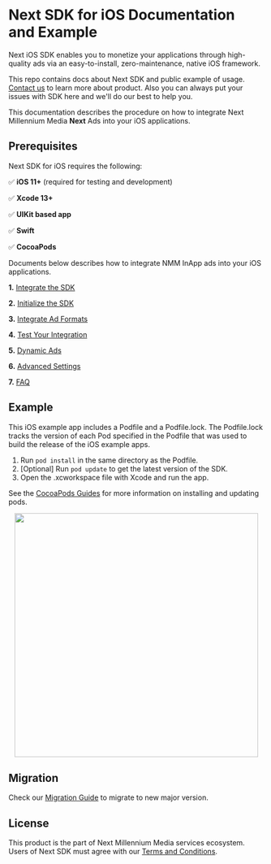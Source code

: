 # Next SDK for iOS Documentation and Example

Next iOS SDK enables you to monetize your applications through high-quality ads via an easy-to-install, zero-maintenance, native iOS framework.

This repo contains docs about Next SDK and public example of usage. [Contact us](https://nextmillennium.io/) to learn more about product.
Also you can always put your issues with SDK here and we'll do our best to help you.

This documentation describes the procedure on how to integrate Next Millennium Media **Next** Ads into your iOS applications.

## Prerequisites

Next SDK for iOS requires the following:

✅ **iOS 11+** (required for testing and development)

✅ **Xcode 13+**

✅ **UIKit based app**

✅ **Swift**

✅ **CocoaPods**

Documents below describes how to integrate NMM InApp ads into your iOS applications.

 **1.** [Integrate the SDK](https://github.com/nextmillenniummedia/next-sdk-ios-example/blob/main/docs/Integrate%20SDK.md)

 **2.** [Initialize the SDK](https://github.com/nextmillenniummedia/next-sdk-ios-example/blob/main/docs/Initialize%20SDK.md)

 **3.** [Integrate Ad Formats](https://github.com/nextmillenniummedia/next-sdk-ios-example/blob/main/docs/Ad%20Formats.md)

 **4.** [Test Your Integration](https://github.com/nextmillenniummedia/next-sdk-ios-example/blob/main/docs/Test%20Your%20Intergration.md)

 **5.** [Dynamic Ads](https://github.com/nextmillenniummedia/next-sdk-ios-example/blob/main/docs/Dynamic%20Ads.md)

 **6.** [Advanced Settings](https://github.com/nextmillenniummedia/next-sdk-ios-example/blob/main/docs/Advanced%20Settings.md)

 **7.** [FAQ](https://github.com/nextmillenniummedia/next-sdk-ios-example/blob/main/docs/FAQ.md)

## Example

This iOS example app includes a Podfile and a Podfile.lock. The Podfile.lock
tracks the version of each Pod specified in the Podfile that was used to build
the release of the iOS example apps.

1. Run `pod install` in the same directory as the Podfile.
1. [Optional] Run `pod update` to get the latest version of the SDK.
1. Open the .xcworkspace file with Xcode and run the app.

See the [CocoaPods Guides](https://guides.cocoapods.org/)
for more information on installing and updating pods.

<p align="center">
<img src="https://github.com/nextmillenniummedia/next-sdk-ios-example/blob/main/docs/images/formats_view.jpg" height="480">
</p>

## Migration

Check our [Migration Guide](https://github.com/nextmillenniummedia/next-sdk-ios-example/blob/main/docs/MIGRATION_GUIDES.md) to migrate to new major version.

## License

This product is the part of Next Millennium Media services ecosystem. Users of Next SDK must agree with our [Terms and Conditions](https://nextmillennium.io/next-millennium-media-inc-terms-and-conditions/).

